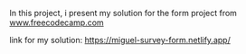 In this project, i present my solution for the form project from www.freecodecamp.com


link for my solution: https://miguel-survey-form.netlify.app/
